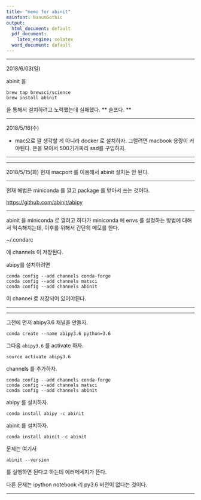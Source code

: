 ```yaml
---
title: "memo for abinit"
mainfont: NanumGothic
output:
  html_document: default
  pdf_document:
    latex_engine: xelatex
  word_document: default
---
```






***

2018/6/03(일)  

abinit 을

```
brew tap brewsci/science
brew install abinit
```

을 통해서 설치하려고 노력했는데 실패했다. ** 슬프다. **



***

2018/5/16(수)  

* mac으로 깔 생각할 게 아니라 docker 로 설치하자. 그럴려면 macbook 용량이 커야된다. 돈을 모아서 500기가짜리 ssd를 구입하자. 

***



***

2018/5/15(화) 현재 macport 를 이용해서 abinit 설치는 안 된다.

***

현재 해법은 miniconda 를 깔고 package 를 받아서 쓰는 것이다.  

https://github.com/abinit/abipy

***

abinit 을 miniconda 로 깔려고 하다가 miniconda 에 envs 를 설정하는 방법에 대해서 익숙해지는데, 이후를 위해서 간단히 메모를 한다.

~/.condarc

에 channels 이 저장된다.

abipy를 설치하려면

```
conda config --add channels conda-forge
conda config --add channels matsci
conda config --add channels abinit
```

이 channel 로 저장되어 있어야된다.

***

***


그전에 먼저 abipy3.6 채널을 만들자.

```
conda create --name abipy3.6 python=3.6
```

그다음 `abipy3.6` 를 activate 하자.

```
source activate abipy3.6
```

channels 를 추가하자.

```
conda config --add channels conda-forge
conda config --add channels matsci
conda config --add channels abinit
```

abipy 를 설치하자.

```
conda install abipy -c abinit
```

abinit 를 설치하자.

```
conda install abinit -c abinit
```

문제는 여기서

```
abinit --version
```
를 실행하면 된다고 하는데 에러메세지가 뜬다.

다른 문제는 ipython notebook 리 py3.6 버전이 없다는 것이다.




***
